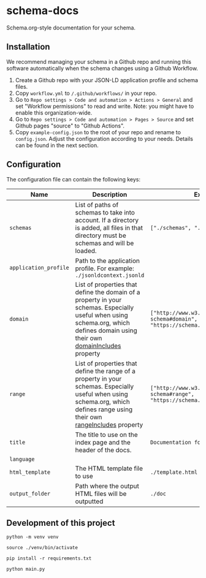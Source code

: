 # schema-docs

Schema.org-style documentation for your schema.

## Installation

We recommend managing your schema in a Github repo and running this software automatically when the schema changes using a Github Workflow.

1. Create a Github repo with your JSON-LD application profile and schema files.
2. Copy `workflow.yml` to `/.github/workflows/` in your repo.
3. Go to `Repo settings > Code and automation > Actions > General` and set "Workflow permissions" to read and write. Note: you might have to enable this organization-wide.
5. Go to `Repo settings > Code and automation > Pages > Source` and set Github pages "source" to "Github Actions".
3. Copy `example-config.json` to the root of your repo and rename to `config.json`. Adjust the configuration according to your needs. Details can be found in the next section.

## Configuration

The configuration file can contain the following keys:

| Name          | Description   | Example |
| ------------- | ------------- | ------- |
| `schemas`  | List of paths of schemas to take into account. If a directory is added, all files in that directory must be schemas and will be loaded. | `["./schemas", "./my_schema.ttl"]` |
| `application_profile`  | Path to the application profile. For example: `./jsonldcontext.jsonld` |
| `domain` | List of properties that define the domain of a property in your schemas. Especially useful when using schema.org, which defines domain using their own [domainIncludes](https://schema.org/rangeIncludes) property | `["http://www.w3.org/2000/01/rdf-schema#domain", "https://schema.org/domainIncludes"]` |
| `range` | List of properties that define the range of a property in your schemas. Especially useful when using schema.org, which defines range using their own [rangeIncludes](https://schema.org/rangeIncludes) property | `["http://www.w3.org/2000/01/rdf-schema#range", "https://schema.org/rangeIncludes"]` |
| `title` | The title to use on the index page and the header of the docs. | `Documentation for My Profile` |
| `language` | | |
| `html_template` | The HTML template file to use | `./template.html` |
| `output_folder` | Path where the output HTML files will be outputted | `./doc` |

## Development of this project

`python -m venv venv`

`source ./venv/bin/activate`

`pip install -r requirements.txt`

`python main.py`
